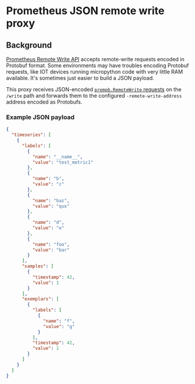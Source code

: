 # Prometheus JSON remote write proxy

## Background

[Prometheus Remote Write API](https://prometheus.io/docs/prometheus/latest/querying/api/#remote-write-receiver) accepts remote-write requests encoded in Protobuf format. 
Some environments may have troubles encoding Protobuf requests, like IOT devices running micropython code with very little RAM available. It's sometimes just easier to build a JSON payload.

This proxy receives JSON-encoded [`prompb.RemoteWrite` requests](https://github.com/prometheus/prometheus/blob/57f4aab27d53872b109c8513846765df6b51eb57/prompb/remote.proto#L22-L28) on the `/write` path and forwards them to the configured `-remote-write-address` address encoded as Protobufs.

### Example JSON payload

```json
{
  "timeseries": [
    {
      "labels": [
        {
          "name": "__name__",
          "value": "test_metric1"
        },
        {
          "name": "b",
          "value": "c"
        },
        {
          "name": "baz",
          "value": "qux"
        },
        {
          "name": "d",
          "value": "e"
        },
        {
          "name": "foo",
          "value": "bar"
        }
      ],
      "samples": [
        {
          "timestamp": 42,
          "value": 1
        }
      ],
      "exemplars": [
        {
          "labels": [
            {
              "name": "f",
              "value": "g"
            }
          ],
          "timestamp": 42,
          "value": 1
        }
      ]
    }
  ]
}
```
